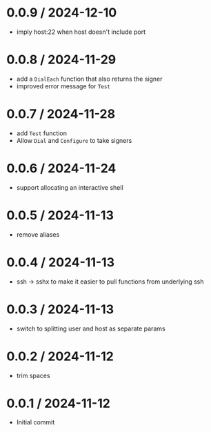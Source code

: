 # 0.0.9 / 2024-12-10

- imply host:22 when host doesn't include port

# 0.0.8 / 2024-11-29

- add a `DialEach` function that also returns the signer
- improved error message for `Test`

# 0.0.7 / 2024-11-28

- add `Test` function
- Allow `Dial` and `Configure` to take signers

# 0.0.6 / 2024-11-24

- support allocating an interactive shell

# 0.0.5 / 2024-11-13

- remove aliases

# 0.0.4 / 2024-11-13

- ssh -> sshx to make it easier to pull functions from underlying ssh

# 0.0.3 / 2024-11-13

- switch to splitting user and host as separate params

# 0.0.2 / 2024-11-12

- trim spaces

# 0.0.1 / 2024-11-12

- Initial commit

